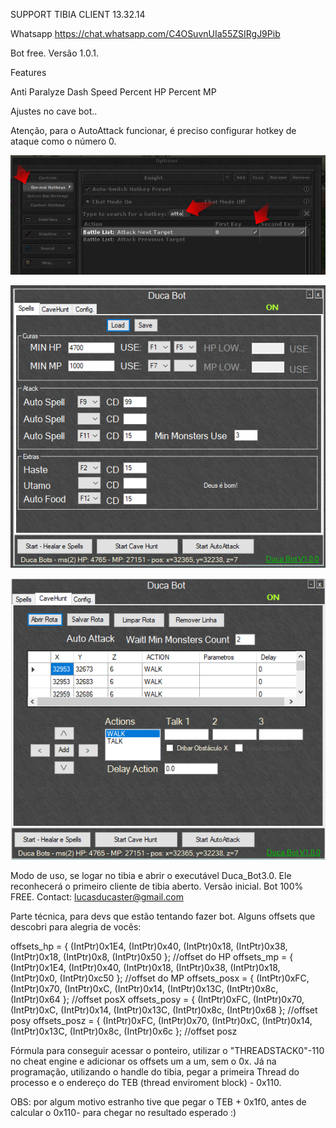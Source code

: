 SUPPORT TIBIA CLIENT 13.32.14

Whatsapp
https://chat.whatsapp.com/C4OSuvnUIa55ZSIRgJ9Pib


Bot free. Versão 1.0.1.

Features

Anti Paralyze
Dash Speed
Percent HP 
Percent MP

Ajustes no cave bot..


Atenção, para o AutoAttack funcionar, é preciso configurar hotkey de ataque como o número 0.


![Attack](https://github.com/LucasDuca/ducabot/blob/main/atk.png?raw=true)

![Spells](https://github.com/LucasDuca/ducabot/blob/main/2024-05-13_23h36_19.png?raw=true)

<img src="https://github.com/LucasDuca/ducabot/blob/main/2024-05-13_23h37_26.png?raw=true" alt="Spells">

Modo de uso, se logar no tibia e abrir o executável Duca_Bot3.0.
Ele reconhecerá o primeiro cliente de tibia aberto.
Versão inicial. Bot 100% FREE.
Contact: lucasducaster@gmail.com




Parte técnica, para devs que estão tentando fazer bot.
Alguns offsets que descobri para alegria de vocês:

offsets_hp = { (IntPtr)0x1E4, (IntPtr)0x40, (IntPtr)0x18, (IntPtr)0x38, (IntPtr)0x18, (IntPtr)0x8, (IntPtr)0x50 }; //offset do HP
offsets_mp = { (IntPtr)0x1E4, (IntPtr)0x40, (IntPtr)0x18, (IntPtr)0x38, (IntPtr)0x18, (IntPtr)0x0, (IntPtr)0xc50 }; //offset do MP
offsets_posx = { (IntPtr)0xFC, (IntPtr)0x70, (IntPtr)0xC, (IntPtr)0x14, (IntPtr)0x13C, (IntPtr)0x8c, (IntPtr)0x64 }; //offset posX
offsets_posy = { (IntPtr)0xFC, (IntPtr)0x70, (IntPtr)0xC, (IntPtr)0x14, (IntPtr)0x13C, (IntPtr)0x8c, (IntPtr)0x68 }; //offset posy
offsets_posz = { (IntPtr)0xFC, (IntPtr)0x70, (IntPtr)0xC, (IntPtr)0x14, (IntPtr)0x13C, (IntPtr)0x8c, (IntPtr)0x6c }; //offset posz

Fórmula para conseguir acessar o ponteiro, utilizar o "THREADSTACK0"-110 no cheat engine e adicionar os offsets um a um, sem o 0x.
Já na programação, utilizando o handle do tibia, pegar a primeira Thread do processo e o endereço do TEB (thread enviroment block) - 0x110.

OBS: por algum motivo estranho tive que pegar o TEB  + 0x1f0, antes de calcular o 0x110- para chegar no resultado esperado :)
